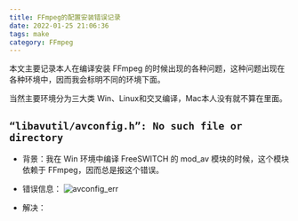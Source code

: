 ```yaml
---
title: FFmpeg的配置安装错误记录
date: 2022-01-25 21:06:36
tags: make
category: FFmpeg
---
```


本文主要记录本人在编译安装 FFmpeg 的时候出现的各种问题，这种问题出现在各种环境中，因而我会标明不同的环境下面。

当然主要环境分为三大类 Win、Linux和交叉编译，Mac本人没有就不算在里面。

## `“libavutil/avconfig.h”: No such file or directory`

+ 背景：我在 Win 环境中编译 FreeSWITCH 的 mod_av 模块的时候，这个模块依赖于 FFmpeg，因而总是报这个错误。

+ 错误信息：
    ![avconfig_err](../../../../../../images/ffmpeg/setting_make/questions/avconfig_err.png)

+ 解决：
